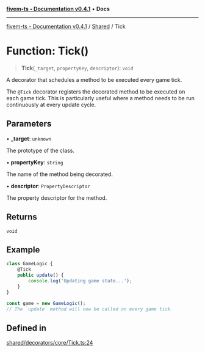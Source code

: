 [**fivem-ts - Documentation v0.4.1**](../../../README.md) • **Docs**

***

[fivem-ts - Documentation v0.4.1](../../../README.md) / [Shared](../README.md) / Tick

# Function: Tick()

> **Tick**(`_target`, `propertyKey`, `descriptor`): `void`

A decorator that schedules a method to be executed every game tick.

The `@Tick` decorator registers the decorated method to be executed on each game tick. This is particularly useful
where a method needs to be run continuously at every update cycle.

## Parameters

• **\_target**: `unknown`

The prototype of the class.

• **propertyKey**: `string`

The name of the method being decorated.

• **descriptor**: `PropertyDescriptor`

The property descriptor for the method.

## Returns

`void`

## Example

```ts
class GameLogic {
    @Tick
    public update() {
        console.log('Updating game state...');
    }
}

const game = new GameLogic();
// The `update` method will now be called on every game tick.
```

## Defined in

[shared/decorators/core/Tick.ts:24](https://github.com/Purpose-Dev/fivem-ts/blob/main/src/shared/decorators/core/Tick.ts#L24)
